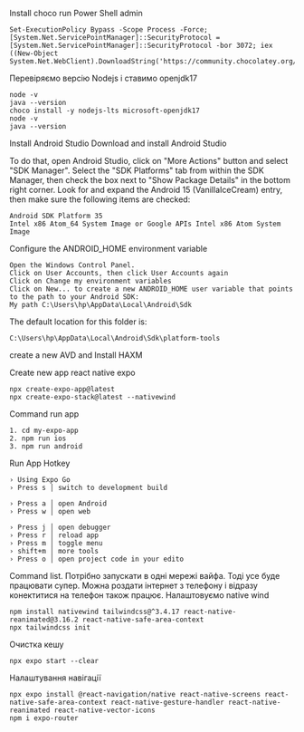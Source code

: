Install choco run Power Shell admin

```
Set-ExecutionPolicy Bypass -Scope Process -Force; [System.Net.ServicePointManager]::SecurityProtocol = [System.Net.ServicePointManager]::SecurityProtocol -bor 3072; iex ((New-Object System.Net.WebClient).DownloadString('https://community.chocolatey.org/install.ps1'))
```

Перевіряємо версію Nodejs і ставимо openjdk17

```
node -v
java --version
choco install -y nodejs-lts microsoft-openjdk17
node -v
java --version
```

Install Android Studio Download and install Android Studio

To do that, open Android Studio, click on "More Actions" button and select "SDK Manager". 
Select the "SDK Platforms" tab from within the SDK Manager, then check the box next to "Show Package Details" in the bottom right corner. 
Look for and expand the Android 15 (VanillaIceCream) entry, then make sure the following items are checked:

```
Android SDK Platform 35
Intel x86 Atom_64 System Image or Google APIs Intel x86 Atom System Image
```

Configure the ANDROID_HOME environment variable

```
Open the Windows Control Panel.
Click on User Accounts, then click User Accounts again
Click on Change my environment variables
Click on New... to create a new ANDROID_HOME user variable that points to the path to your Android SDK:
My path C:\Users\hp\AppData\Local\Android\Sdk
```

The default location for this folder is:

```
C:\Users\hp\AppData\Local\Android\Sdk\platform-tools
```

create a new AVD and Install HAXM

Create new app react native expo

```
npx create-expo-app@latest
npx create-expo-stack@latest --nativewind
```

Command run app

```
1. cd my-expo-app
2. npm run ios
3. npm run android
```

Run App Hotkey

```
› Using Expo Go
› Press s │ switch to development build

› Press a │ open Android
› Press w │ open web

› Press j │ open debugger
› Press r │ reload app
› Press m │ toggle menu
› shift+m │ more tools
› Press o │ open project code in your edito
```

Command list. Потрібно запускати в одні мережі вайфа. Тоді усе буде працювати супер.
Можна роздати інтернет з телефону і відразу конектитися на телефон також працює.
Налаштовуємо native wind
```
npm install nativewind tailwindcss@^3.4.17 react-native-reanimated@3.16.2 react-native-safe-area-context
npx tailwindcss init
```

Очистка кешу
```
npx expo start --clear
```

Налаштування навігації
```
npx expo install @react-navigation/native react-native-screens react-native-safe-area-context react-native-gesture-handler react-native-reanimated react-native-vector-icons
npm i expo-router



```